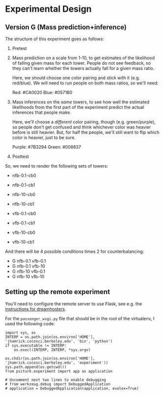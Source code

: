 # Experimental Design

## Version G (Mass prediction+inference)

The structure of this experiment goes as follows:

1. Pretest

2. Mass prediction on a scale from 1-10, to get estimates of the
   likelihood of falling given mass for each tower. People do not see
   feedback, so they can't learn whether the towers actually fall for
   a given mass ratio.
   
   Here, we should choose one color pairing and stick with it
   (e.g. red/blue). We will need to run people on both mass ratios, so
   we'll need:

	Red: #CA0020
	Blue: #0571B0

3. Mass inferences on the *same* towers, to see how well the estimated
   likelihoods from the first part of the experiment predict the
   actual inferences that people make.

   Here, we'll choose a *different* color pairing, though
   (e.g. green/purple), so people don't get confused and think
   whichever color was heavier before is still heavier. But, for half
   the people, we'll still want to flip which color is heavier, just
   to be sure.

   Purple: #7B3294
   Green: #008837

4. Posttest


So, we need to render the following sets of towers:

 * nfb-0.1-cb0
 * nfb-0.1-cb1
 * nfb-10-cb0
 * nfb-10-cb1

 * vfb-0.1-cb0
 * vfb-0.1-cb1
 * vfb-10-cb0
 * vfb-10-cb1

And there will be 4 possible conditions times 2 for counterbalancing:

 * G nfb-0.1 vfb-0.1
 * G nfb-0.1 vfb-10
 * G nfb-10 vfb-0.1
 * G nfb-10 vfb-10

## Setting up the remote experiment

You'll need to configure the remote server to use Flask, see e.g. the
[instructions for dreamhosters](http://wiki.dreamhost.com/Flask).

For the `passenger_wsgi.py` file that should be in the root of the
virtualenv, I used the following code:

```
import sys, os
INTERP = os.path.join(os.environ['HOME'], 'jhamrick.cocosci.berkeley.edu', 'bin', 'python')
if sys.executable != INTERP:
    os.execl(INTERP, INTERP, *sys.argv)

os.chdir(os.path.join(os.environ['HOME'], 'jhamrick.cocosci.berkeley.edu', 'experiment'))
sys.path.append(os.getcwd())
from psiturk.experiment import app as application

# Uncomment next two lines to enable debugging
# from werkzeug.debug import DebuggedApplication
# application = DebuggedApplication(application, evalex=True)
```
